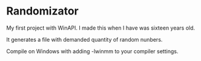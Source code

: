 # Randomizator

My first project with WinAPI. I made this when I have was sixteen years old.

It generates a file with demanded quantity of random nunbers.

Compile on Windows with adding -lwinmm to your compiler settings.
